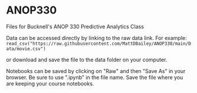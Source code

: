 # ANOP330
Files for Bucknell's ANOP 330 Predictive Analytics Class

Data can be accessed directly by linking to the raw data link. For example:
`read_csv("https://raw.githubusercontent.com/MattDBailey/ANOP330/main/Data/movie.csv")`

or download and save the file to the data folder on your computer.

Notebooks can be saved by clicking on "Raw" and then "Save As" in your browser. Be sure to use ".ipynb" in the file name. Save the file where you are keeping your course notebooks.
